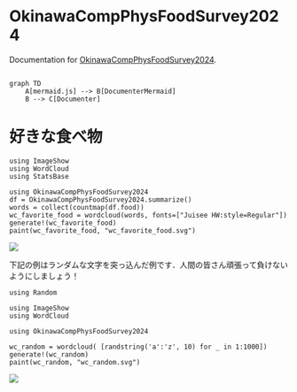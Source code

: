 
# OkinawaCompPhysFoodSurvey2024

Documentation for [OkinawaCompPhysFoodSurvey2024](https://github.com/terasakisatoshi/OkinawaCompPhysFoodSurvey2024.jl).

```@index
```

```mermaid
graph TD
    A[mermaid.js] --> B[DocumenterMermaid]
    B --> C[Documenter]
```

# 好きな食べ物

```@example wc_food
using ImageShow
using WordCloud
using StatsBase

using OkinawaCompPhysFoodSurvey2024
df = OkinawaCompPhysFoodSurvey2024.summarize()
words = collect(countmap(df.food))
wc_favorite_food = wordcloud(words, fonts=["Juisee HW:style=Regular"])
generate!(wc_favorite_food)
paint(wc_favorite_food, "wc_favorite_food.svg")
```

![](wc_favorite_food.svg)

下記の例はランダムな文字を突っ込んだ例です．人間の皆さん頑張って負けないようにしましょう！

```@example wc_random
using Random

using ImageShow
using WordCloud

using OkinawaCompPhysFoodSurvey2024

wc_random = wordcloud( [randstring('a':'z', 10) for _ in 1:1000])
generate!(wc_random)
paint(wc_random, "wc_random.svg")
```

![](wc_random.svg)

